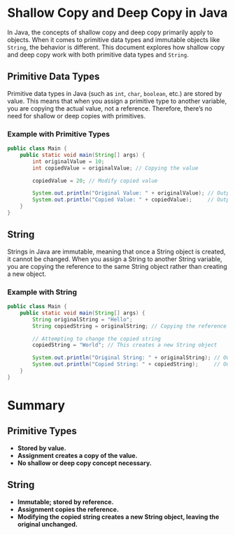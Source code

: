 # Shallow Copy and Deep Copy in Java

In Java, the concepts of shallow copy and deep copy primarily apply to objects. When it comes to primitive data types and immutable objects like `String`, the behavior is different. This document explores how shallow copy and deep copy work with both primitive data types and `String`.

## Primitive Data Types

Primitive data types in Java (such as `int`, `char`, `boolean`, etc.) are stored by value. This means that when you assign a primitive type to another variable, you are copying the actual value, not a reference. Therefore, there’s no need for shallow or deep copies with primitives.

### Example with Primitive Types

```java
public class Main {
    public static void main(String[] args) {
        int originalValue = 10;
        int copiedValue = originalValue; // Copying the value

        copiedValue = 20; // Modify copied value

        System.out.println("Original Value: " + originalValue); // Outputs: 10
        System.out.println("Copied Value: " + copiedValue);     // Outputs: 20
    }
}
```
## String
Strings in Java are immutable, meaning that once a String object is created, it cannot be changed. When you assign a String to another String variable, you are copying the reference to the same String object rather than creating a new object.

### Example with String

```java
public class Main {
    public static void main(String[] args) {
        String originalString = "Hello";
        String copiedString = originalString; // Copying the reference

        // Attempting to change the copied string
        copiedString = "World"; // This creates a new String object

        System.out.println("Original String: " + originalString); // Outputs: Hello
        System.out.println("Copied String: " + copiedString);     // Outputs: World
    }
}

```

# Summary

## Primitive Types

- **Stored by value.**
- **Assignment creates a copy of the value.**
- **No shallow or deep copy concept necessary.**

## String

- **Immutable; stored by reference.**
- **Assignment copies the reference.**
- **Modifying the copied string creates a new String object, leaving the original unchanged.**
